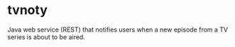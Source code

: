 # tvnoty

Java web service (REST) that notifies users when a new episode from a TV series is about to be aired.
